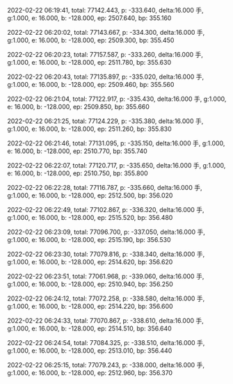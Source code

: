 2022-02-22 06:19:41, total: 77142.443, p: -333.640, delta:16.000 手, g:1.000, e: 16.000, b: -128.000, ep: 2507.640, bp: 355.160

2022-02-22 06:20:02, total: 77143.667, p: -334.300, delta:16.000 手, g:1.000, e: 16.000, b: -128.000, ep: 2509.300, bp: 355.450

2022-02-22 06:20:23, total: 77157.587, p: -333.260, delta:16.000 手, g:1.000, e: 16.000, b: -128.000, ep: 2511.780, bp: 355.630

2022-02-22 06:20:43, total: 77135.897, p: -335.020, delta:16.000 手, g:1.000, e: 16.000, b: -128.000, ep: 2509.460, bp: 355.560

2022-02-22 06:21:04, total: 77122.917, p: -335.430, delta:16.000 手, g:1.000, e: 16.000, b: -128.000, ep: 2509.850, bp: 355.660

2022-02-22 06:21:25, total: 77124.229, p: -335.380, delta:16.000 手, g:1.000, e: 16.000, b: -128.000, ep: 2511.260, bp: 355.830

2022-02-22 06:21:46, total: 77131.095, p: -335.150, delta:16.000 手, g:1.000, e: 16.000, b: -128.000, ep: 2510.770, bp: 355.740

2022-02-22 06:22:07, total: 77120.717, p: -335.650, delta:16.000 手, g:1.000, e: 16.000, b: -128.000, ep: 2510.750, bp: 355.800

2022-02-22 06:22:28, total: 77116.787, p: -335.660, delta:16.000 手, g:1.000, e: 16.000, b: -128.000, ep: 2512.500, bp: 356.020

2022-02-22 06:22:49, total: 77102.867, p: -336.320, delta:16.000 手, g:1.000, e: 16.000, b: -128.000, ep: 2515.520, bp: 356.480

2022-02-22 06:23:09, total: 77096.700, p: -337.050, delta:16.000 手, g:1.000, e: 16.000, b: -128.000, ep: 2515.190, bp: 356.530

2022-02-22 06:23:30, total: 77079.816, p: -338.340, delta:16.000 手, g:1.000, e: 16.000, b: -128.000, ep: 2514.620, bp: 356.620

2022-02-22 06:23:51, total: 77061.968, p: -339.060, delta:16.000 手, g:1.000, e: 16.000, b: -128.000, ep: 2510.940, bp: 356.250

2022-02-22 06:24:12, total: 77072.258, p: -338.580, delta:16.000 手, g:1.000, e: 16.000, b: -128.000, ep: 2514.220, bp: 356.600

2022-02-22 06:24:33, total: 77070.867, p: -338.610, delta:16.000 手, g:1.000, e: 16.000, b: -128.000, ep: 2514.510, bp: 356.640

2022-02-22 06:24:54, total: 77084.325, p: -338.510, delta:16.000 手, g:1.000, e: 16.000, b: -128.000, ep: 2513.010, bp: 356.440

2022-02-22 06:25:15, total: 77079.243, p: -338.000, delta:16.000 手, g:1.000, e: 16.000, b: -128.000, ep: 2512.960, bp: 356.370